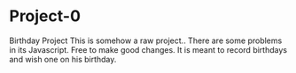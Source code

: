 # Project-0
Birthday Project
This is somehow a raw project.. 
There are some problems in its Javascript.
Free to make good changes.
It is meant to record birthdays and wish one on his birthday.

